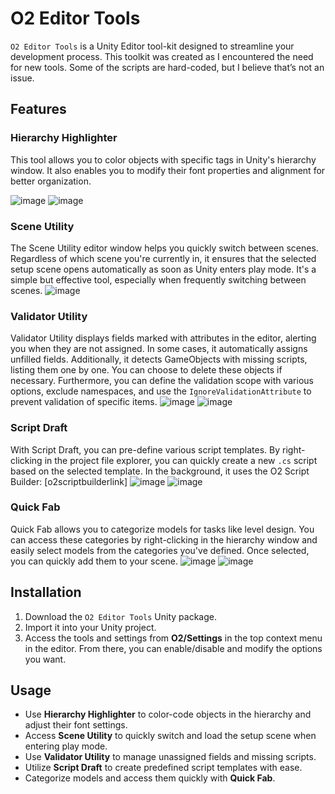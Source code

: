 # O2 Editor Tools

`O2 Editor Tools` is a Unity Editor tool-kit designed to streamline your development process. This toolkit was created as I encountered the need for new tools. Some of the scripts are hard-coded, but I believe that’s not an issue.

## Features

### **Hierarchy Highlighter**
This tool allows you to color objects with specific tags in Unity's hierarchy window. It also enables you to modify their font properties and alignment for better organization.

![image](https://github.com/user-attachments/assets/c546f84a-08d2-40bc-b677-bb8663934feb)
![image](https://github.com/user-attachments/assets/82f76410-1a24-4b0e-803a-c8e7d2d27e28)

### **Scene Utility**
The Scene Utility editor window helps you quickly switch between scenes. Regardless of which scene you're currently in, it ensures that the selected setup scene opens automatically as soon as Unity enters play mode. It's a simple but effective tool, especially when frequently switching between scenes.
![image](https://github.com/user-attachments/assets/1fb55e47-b308-4567-a41e-da20a65b15bd)

### **Validator Utility**
Validator Utility displays fields marked with attributes in the editor, alerting you when they are not assigned. In some cases, it automatically assigns unfilled fields. Additionally, it detects GameObjects with missing scripts, listing them one by one. You can choose to delete these objects if necessary. Furthermore, you can define the validation scope with various options, exclude namespaces, and use the `IgnoreValidationAttribute` to prevent validation of specific items.
![image](https://github.com/user-attachments/assets/c3cf7075-f5d6-42b4-b83d-4a7e88a3fec8)
![image](https://github.com/user-attachments/assets/73ff3a73-e5ea-4ff4-829b-8d8f2cb86649)

### **Script Draft**
With Script Draft, you can pre-define various script templates. By right-clicking in the project file explorer, you can quickly create a new `.cs` script based on the selected template. In the background, it uses the O2 Script Builder: [o2scriptbuilderlink]
![image](https://github.com/user-attachments/assets/344f468f-a293-4d50-8f17-6296de071aca)
![image](https://github.com/user-attachments/assets/5ed5ebab-c94b-453f-8e09-c09482b4548c)


### **Quick Fab**
Quick Fab allows you to categorize models for tasks like level design. You can access these categories by right-clicking in the hierarchy window and easily select models from the categories you've defined. Once selected, you can quickly add them to your scene.
![image](https://github.com/user-attachments/assets/6316e3d1-7513-42a6-803b-f2059bcc2b2d)
![image](https://github.com/user-attachments/assets/bc97c0fe-c980-4d8c-a76a-5ec1ebda6e1d)

## Installation

1. Download the `O2 Editor Tools` Unity package.
2. Import it into your Unity project.
3. Access the tools and settings from **O2/Settings** in the top context menu in the editor. From there, you can enable/disable and modify the options you want.

## Usage

- Use **Hierarchy Highlighter** to color-code objects in the hierarchy and adjust their font settings.
- Access **Scene Utility** to quickly switch and load the setup scene when entering play mode.
- Use **Validator Utility** to manage unassigned fields and missing scripts.
- Utilize **Script Draft** to create predefined script templates with ease.
- Categorize models and access them quickly with **Quick Fab**.
